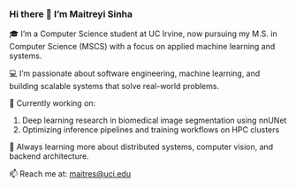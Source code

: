 ### Hi there 👋 I’m Maitreyi Sinha

🎓 I’m a Computer Science student at UC Irvine, now pursuing my M.S. in Computer Science (MSCS) with a focus on applied machine learning and systems.

💻 I’m passionate about software engineering, machine learning, and building scalable systems that solve real-world problems.

🚀 Currently working on:

1. Deep learning research in biomedical image segmentation using nnUNet
2. Optimizing inference pipelines and training workflows on HPC clusters

🌱 Always learning more about distributed systems, computer vision, and backend architecture.

📫 Reach me at: maitres@uci.edu

